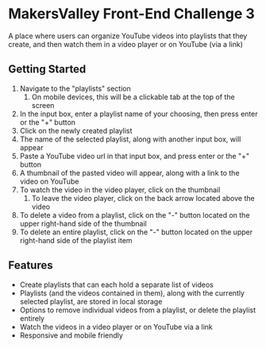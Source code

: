 # MakersValley Front-End Challenge 3
A place where users can organize YouTube videos into playlists that they create, and then watch them in a video player or on YouTube (via a link)

## Getting Started
1. Navigate to the "playlists" section
    1. On mobile devices, this will be a clickable tab at the top of the screen
2. In the input box, enter a playlist name of your choosing, then press enter or the "+" button
3. Click on the newly created playlist
4. The name of the selected playlist, along with another input box, will appear
5. Paste a YouTube video url in that input box, and press enter or the "+" button
6. A thumbnail of the pasted video will appear, along with a link to the video on YouTube
7. To watch the video in the video player, click on the thumbnail
    1. To leave the video player, click on the back arrow located above the video
9. To delete a video from a playlist, click on the "-" button located on the upper right-hand side of the thumbnail
10. To delete an entire playlist, click on the "-" button located on the upper right-hand side of the playlist item 

## Features
* Create playlists that can each hold a separate list of videos
* Playlists (and the videos contained in them), along with the currently selected playlist, are stored in local storage
* Options to remove individual videos from a playlist, or delete the playlist entirely
* Watch the videos in a video player or on YouTube via a link
* Responsive and mobile friendly
